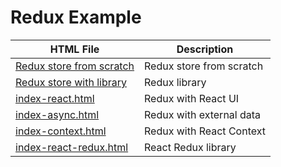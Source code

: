 # Redux Example

| HTML File | Description |
| ---- | ---- |
| [Redux store from scratch](index-native.html) | Redux store from scratch |
| [Redux store with library](index-redux.html) | Redux library |
| [index-react.html](index-react.html) | Redux with React UI |
| [index-async.html](index-async.html) | Redux with external data |
| [index-context.html](index-context.html) | Redux with React Context |
| [index-react-redux.html](index-react-redux.html) | React Redux library |
